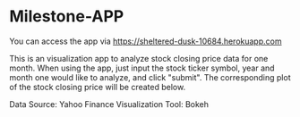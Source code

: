 # Milestone-APP

  You can access the app via https://sheltered-dusk-10684.herokuapp.com

  This is an visualization app to analyze stock closing price data for one month.
  When using the app, just input the stock ticker symbol, year and month one would like to analyze, and click "submit".
  The corresponding plot of the stock closing price will be created below.

  Data Source: Yahoo Finance  Visualization Tool: Bokeh
